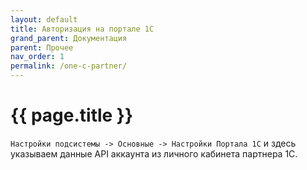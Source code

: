 ```yaml
---
layout: default
title: Авторизация на портале 1С
grand_parent: Документация
parent: Прочее
nav_order: 1
permalink: /one-c-partner/
---
```


# {{ page.title }}

`Настройки подсистемы -> Основные -> Настройки Портала 1С` и здесь указываем данные API аккаунта из личного кабинета партнера 1С.